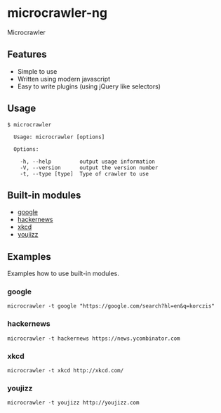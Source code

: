 # microcrawler-ng

Microcrawler

## Features

- Simple to use
- Written using modern javascript
- Easy to write plugins (using jQuery like selectors)

## Usage

```
$ microcrawler

  Usage: microcrawler [options]

  Options:

    -h, --help         output usage information
    -V, --version      output the version number
    -t, --type [type]  Type of crawler to use

```

## Built-in modules

- [google](https://github.com/korczis/microcrawler-ng/blob/master/lib/modules/google.js)
- [hackernews](https://github.com/korczis/microcrawler-ng/blob/master/lib/modules/hackernews.js)
- [xkcd](https://github.com/korczis/microcrawler-ng/blob/master/lib/modules/xkcd.js)
- [youjizz](https://github.com/korczis/microcrawler-ng/blob/master/lib/modules/youjizz.js)

## Examples

Examples how to use built-in modules.

### google

`microcrawler -t google "https://google.com/search?hl=en&q=korczis"`

### hackernews

`microcrawler -t hackernews https://news.ycombinator.com`

### xkcd

`microcrawler -t xkcd http://xkcd.com/`

### youjizz

`microcrawler -t youjizz http://youjizz.com`
